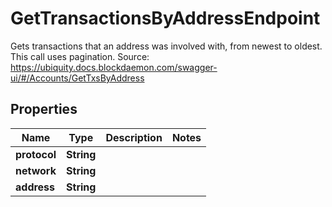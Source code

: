 

# GetTransactionsByAddressEndpoint

Gets transactions that an address was involved with, from newest to oldest. This call uses pagination. Source: https://ubiquity.docs.blockdaemon.com/swagger-ui/#/Accounts/GetTxsByAddress

## Properties

| Name | Type | Description | Notes |
|------------ | ------------- | ------------- | -------------|
|**protocol** | **String** |  |  |
|**network** | **String** |  |  |
|**address** | **String** |  |  |



